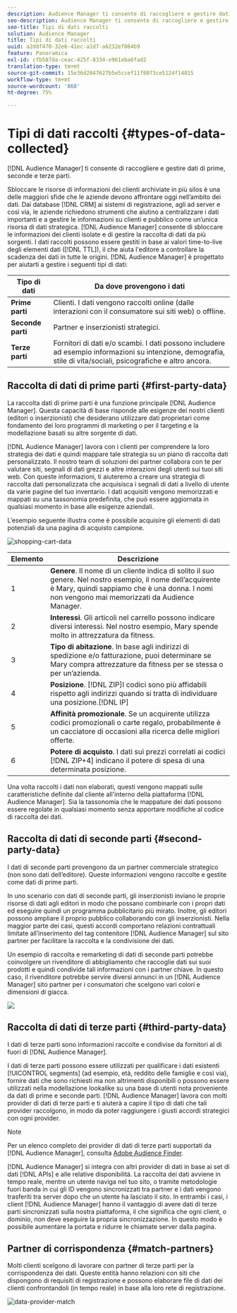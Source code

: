 ```yaml
---
description: Audience Manager ti consente di raccogliere e gestire dati di prime, seconde e terze parti.
seo-description: Audience Manager ti consente di raccogliere e gestire dati di prime, seconde e terze parti.
seo-title: Tipi di dati raccolti
solution: Audience Manager
title: Tipi di dati raccolti
uuid: a2ddf470-32e6-41ec-a1d7-a6232ef084b9
feature: Panoramica
exl-id: cfb587da-ceac-425f-8334-e961eba6fad2
translation-type: tm+mt
source-git-commit: 15e36d2847627b5e5ccef11f8073ce5124f14815
workflow-type: tm+mt
source-wordcount: '868'
ht-degree: 75%

---
```


# Tipi di dati raccolti {#types-of-data-collected}

[!DNL Audience Manager] ti consente di raccogliere e gestire dati di prime, seconde e terze parti.

Sbloccare le risorse di informazioni dei clienti archiviate in più silos è una delle maggiori sfide che le aziende devono affrontare oggi nell’ambito dei dati. Dai database [!DNL CRM] ai sistemi di registrazione, agli ad server e così via, le aziende richiedono strumenti che aiutino a centralizzare i dati importanti e a gestire le informazioni su clienti e pubblico come un’unica risorsa di dati strategica. [!DNL Audience Manager] consente di sbloccare le informazioni dei clienti isolate e di gestire la raccolta di dati da più sorgenti. I dati raccolti possono essere gestiti in base ai valori time-to-live degli elementi dati ([!DNL TTL]), il che aiuta l&#39;editore a controllare la scadenza dei dati in tutte le origini. [!DNL Audience Manager] è progettato per aiutarti a gestire i seguenti tipi di dati:

| Tipo di dati | Da dove provengono i dati |
|---|---|
| **Prime parti** | Clienti. I dati vengono raccolti online (dalle interazioni con il consumatore sui siti web) o offline. |
| **Seconde parti** | Partner e inserzionisti strategici. |
| **Terze parti** | Fornitori di dati e/o scambi. I dati possono includere ad esempio informazioni su intenzione, demografia, stile di vita/sociali, psicografiche e altro ancora. |

## Raccolta di dati di prime parti {#first-party-data}

La raccolta dati di prime parti è una funzione principale [!DNL Audience Manager]. Questa capacità di base risponde alle esigenze dei nostri clienti (editori o inserzionisti) che desiderano utilizzare dati proprietari come fondamento dei loro programmi di marketing o per il targeting e la modellazione basati su altre sorgente di dati.

[!DNL Audience Manager] lavora con i clienti per comprendere la loro strategia dei dati e quindi mappare tale strategia su un piano di raccolta dati personalizzato. Il nostro team di soluzioni dei partner collabora con te per valutare siti, segnali di dati grezzi e altre interazioni degli utenti sui tuoi siti web. Con queste informazioni, ti aiuteremo a creare una strategia di raccolta dati personalizzata che acquisisca i segnali di dati a livello di utente da varie pagine del tuo inventario. I dati acquisiti vengono memorizzati e mappati su una tassonomia predefinita, che può essere aggiornata in qualsiasi momento in base alle esigenze aziendali.

L’esempio seguente illustra come è possibile acquisire gli elementi di dati potenziali da una pagina di acquisto campione.

![shopping-cart-data](assets/shopping-cart-data.png)

| Elemento | Descrizione |
|---|---|
| 1 | **Genere**. Il nome di un cliente indica di solito il suo genere. Nel nostro esempio, il nome dell’acquirente è Mary, quindi sappiamo che è una donna. I nomi non vengono mai memorizzati da Audience Manager. |
| 2 | **Interessi**. Gli articoli nel carrello possono indicare diversi interessi. Nel nostro esempio, Mary spende molto in attrezzatura da fitness. |
| 3 | **Tipo di abitazione**. In base agli indirizzi di spedizione e/o fatturazione, puoi determinare se Mary compra attrezzature da fitness per se stessa o per un’azienda. |
| 4 | **Posizione**. [!DNL ZIP]I codici sono più affidabili rispetto agli indirizzi quando si tratta di individuare una posizione.[!DNL IP] |
| 5 | **Affinità promozionale**. Se un acquirente utilizza codici promozionali o carte regalo, probabilmente è un cacciatore di occasioni alla ricerca delle migliori offerte. |
| 6 | **Potere di acquisto**. I dati sui prezzi correlati ai codici [!DNL ZIP+4] indicano il potere di spesa di una determinata posizione. |

Una volta raccolti i dati non elaborati, questi vengono mappati sulle caratteristiche definite dal cliente all&#39;interno della piattaforma [!DNL Audience Manager]. Sia la tassonomia che le mappature dei dati possono essere regolate in qualsiasi momento senza apportare modifiche al codice di raccolta dei dati.

## Raccolta di dati di seconde parti {#second-party-data}

I dati di seconde parti provengono da un partner commerciale strategico (non sono dati dell’editore). Queste informazioni vengono raccolte e gestite come dati di prime parti.

In uno scenario con dati di seconde parti, gli inserzionisti inviano le proprie risorse di dati agli editori in modo che possano combinarle con i propri dati ed eseguire quindi un programma pubblicitario più mirato. Inoltre, gli editori possono ampliare il proprio pubblico collaborando con gli inserzionisti. Nella maggior parte dei casi, questi accordi comportano relazioni contrattuali limitate all’inserimento del tag contenitore [!DNL Audience Manager] sul sito partner per facilitare la raccolta e la condivisione dei dati.

Un esempio di raccolta e remarketing di dati di seconde parti potrebbe coinvolgere un rivenditore di abbigliamento che raccoglie dati sui suoi prodotti e quindi condivide tali informazioni con i partner chiave. In questo caso, il rivenditore potrebbe servire diversi annunci in un [!DNL Audience Manager] sito partner per i consumatori che scelgono vari colori e dimensioni di giacca.

![](assets/shopping-cart-traits.png)

## Raccolta di dati di terze parti {#third-party-data}

I dati di terze parti sono informazioni raccolte e condivise da fornitori al di fuori di [!DNL Audience Manager].

I dati di terze parti possono essere utilizzati per qualificare i dati esistenti [!UICONTROL segments] (ad esempio, età, reddito delle famiglie e così via), fornire dati che sono richiesti ma non altrimenti disponibili o possono essere utilizzati nella modellazione lookalike su una base di utenti nota proveniente da dati di prime e seconde parti. [!DNL Audience Manager] lavora con molti provider di dati di terze parti e ti aiuterà a capire il tipo di dati che tali provider raccolgono, in modo da poter raggiungere i giusti accordi strategici con ogni provider.

>[!NOTE]
>
>Per un elenco completo dei provider di dati di terze parti supportati da [!DNL Audience Manager], consulta [Adobe Audience Finder](https://www.adobe-audience-finder.com/).

[!DNL Audience Manager] si integra con altri provider di dati in base ai set di dati  [!DNL APIs] e alle relative disponibilità. La raccolta dei dati avviene in tempo reale, mentre un utente naviga nel tuo sito, o tramite metodologie fuori banda in cui gli ID vengono sincronizzati tra partner e i dati vengono trasferiti tra server dopo che un utente ha lasciato il sito. In entrambi i casi, i client [!DNL Audience Manager] hanno il vantaggio di avere dati di terze parti sincronizzati sulla nostra piattaforma, il che significa che ogni client, o dominio, non deve eseguire la propria sincronizzazione. In questo modo è possibile aumentare la portata e ridurre le chiamate server dalla pagina.

## Partner di corrispondenza {#match-partners}

Molti clienti scelgono di lavorare con partner di terze parti per la corrispondenza dei dati. Queste entità hanno relazioni con siti che dispongono di requisiti di registrazione e possono elaborare file di dati dei clienti confrontandoli (in tempo reale) in base alla loro rete di registrazione.

![data-provider-match](assets/data-provider-match.png)
